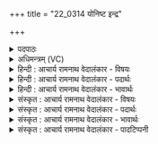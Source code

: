 +++
title = "22_0314 योनिष्ट इन्द्र"

+++
<details><summary>पदपाठः</summary>

यो꣡निः꣢꣯। ते꣣। इन्द्र। स꣡द꣢꣯ने। अ꣣कारि। त꣢म्। आ। नृ꣡भिः꣢꣯। पु꣣रूहूत। पुरु। हूत। प्र꣢। या꣢हि। अ꣡सः꣢꣯। य꣡था꣢꣯। नः꣣। अविता꣢। वृ꣣धः꣢। चि꣣त्। द꣡दः꣢꣯। व꣡सू꣢꣯नि। म꣣म꣡दः꣢। च꣣। सो꣡मैः꣢꣯। ३१४।
</details>

<details><summary>अधिमन्त्रम् (VC)</summary>

- इन्द्रः
- वसिष्ठो मैत्रावरुणिः
- त्रिष्टुप्
- धैवतः
- ऐन्द्रं काण्डम्
</details>

<details><summary>हिन्दी : आचार्य रामनाथ वेदालंकार - विषयः</summary>

अगले मन्त्र में इन्द्र नाम से परमेश्वर और राजा को सम्बोधित किया गया है।
</details>

<details><summary>हिन्दी : आचार्य रामनाथ वेदालंकार - पदार्थः</summary>

पदार्थान्वयभाषाः -  प्रथम—परमेश्वर के पक्ष में। हे (इन्द्र) दुःखविदारक सुखप्रद परमेश्वर ! (ते) आपके (सदने) बैठने के निमित्त (योनिः) हृदय-गृह (अकारि) हमने संस्कृत कर लिया है। हे (पुरुहूत) बहुस्तुत ! (तम्) उस हृदय-गृह में (नृभिः) उन्नति करानेवाले सत्य, अहिंसा, दान, उदारता आदि गुणों के साथ (आ प्र याहि) आप आइए, (यथा) जिससे, आप (नः) हमारे (अविता) रक्षक और (वृधः चित्) वृद्धिकर्ता भी (असः) होवें, (वसूनि) आध्यात्मिक एवं भौतिक धनों को (ददः) देवें, (च) और (सोमैः) शान्तियों से (ममदः) हमें आनन्दित करें ॥ द्वितीय—राजा के पक्ष में। हे (इन्द्र) शत्रुविदारक शान्तिप्रदाता राजन् ! (ते) आपके (सदने) बैठने के निमित्त (योनिः) सिंहासन (अकारि) बनाया गया है। हे (पुरुहूत) बहुत-से प्रजाजनों द्वारा निर्वाचित राजन् ! आप (नृभिः) नेता राज्याधिकारियों के साथ (आ) आकर (प्रयाहि) विराजिए, (यथा) जिससे, आप (नः) हम प्रजाओं के (अविता) रक्षक और (वृधः चित्) उन्नतिकर्ता भी (असः) होवें, (वसूनि) धनों को (ददः) देवें, (च) और (सोमैः) शान्तियों से (ममदः) हम प्रजाजनों को आनन्दित करें ॥२॥ इस मन्त्र में श्लेषालङ्कार है ॥२॥
</details>

<details><summary>हिन्दी : आचार्य रामनाथ वेदालंकार - भावार्थः</summary>

भावार्थभाषाः -  परमेश्वर हृदयासन पर और राजा सिंहासन पर बैठकर सबको आध्यात्मिक तथा भौतिक रक्षा, वृद्धि, सम्पदा और शान्ति प्रदान कर सकते हैं ॥२॥
</details>

<details><summary>संस्कृत : आचार्य रामनाथ वेदालंकार - विषयः</summary>

अथेन्द्रनाम्ना परमेश्वरो राजा च सम्बोध्यते।
</details>

<details><summary>संस्कृत : आचार्य रामनाथ वेदालंकार - पदार्थः</summary>

पदार्थान्वयभाषाः -  हे (इन्द्र) दुःखविदारक सुखप्रद परमेश्वर, शत्रुविदारक शान्तिप्रद राजन् वा ! (ते) तव (सदने) उपवेशनार्थम्। अत्र निमित्तार्थे सप्तमी। (ते) तुभ्यम् (योनिः) हृदयरूपं गृहम् सिंहासनं वा। योनिरिति गृहनाम। निघं० ३।४। (अकारि) संस्कृतम् रचितं वा अस्माभिः। हे (पुरुहूत) बहुस्तुत, बहुभिः प्रजाजनैः निर्वाचित वा ! (तम्) हृदयगृहं सिंहासनं वा (नृभिः) उन्नायकैः सत्याहिंसादानदक्षिणादिभिः गुणैः नेतृभिः राज्याधिकारिभिर्वा सह (आ प्रयाहि) प्रकर्षेण आगच्छ, (यथा) येन तत्र स्थितस्त्वम् (नः) अस्माकम् (अविता) रक्षकः (वृधः चित्) वर्धकश्चापि। अत्र वृधु वृद्धौ धातोः ‘इगुपधज्ञाप्रीकिरः कः’ अ० ३।१।१३५ इति कः प्रत्ययः। (असः) भवेः। अस भुवि धातोर्लेटि मध्यमैकवचने रूपम्। (वसूनि) आध्यात्मिकानि भौतिकानि च धनानि (ददः) प्रयच्छेः। डुदाञ् दाने धातोर्लेटि रूपम्। (सोमैः च) शान्तिभिश्च (ममदः) तर्पयेः। मद तृप्तियोगे इति धातोः ‘बहुलं छन्दसि’ अ० २।४।७६ इति शपः श्लौ, द्वित्वे लेटि रूपम् ॥२॥२ अत्र श्लेषालङ्कारः ॥२॥
</details>

<details><summary>संस्कृत : आचार्य रामनाथ वेदालंकार - भावार्थः</summary>

भावार्थभाषाः -  परमेश्वरो हृदयासनं नृपतिश्च सिंहासनमधिष्ठाय सर्वेभ्य आध्यात्मिकीं भौतिकीं च रक्षां, वृद्धिं, सम्पदं, शान्तिं च प्रदातुमर्हति ॥२॥
</details>

<details><summary>संस्कृत : आचार्य रामनाथ वेदालंकार - पादटिप्पनी</summary>

टिप्पणी:   १. ऋ० ७।२४।१, ‘वृधश्चिद् ददो’ इत्यत्र ‘वृधे च ददो’ इति पाठः। २. ऋग्वेदे दयानन्दर्षिणा मन्त्रोऽयं राजप्रजापक्षे व्याख्यातः।
</details>